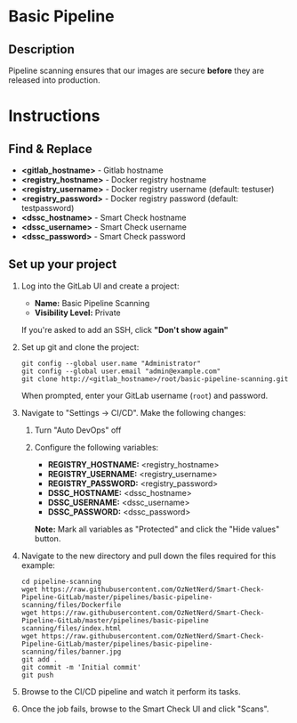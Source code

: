# Basic Pipeline
## Description

Pipeline scanning ensures that our images are secure **before** they are released into production.   

# Instructions
## Find & Replace

* **<gitlab_hostname>** - Gitlab hostname 
* **<registry_hostname>** - Docker registry hostname 
* **<registry_username>** - Docker registry username (default: testuser)
* **<registry_password>** - Docker registry password (default: testpassword) 
* **<dssc_hostname>** - Smart Check hostname
* **<dssc_username>** - Smart Check username
* **<dssc_password>** - Smart Check password

## Set up your project

1. Log into the GitLab UI and create a project:
	* **Name:** Basic Pipeline Scanning
	* **Visibility Level:** Private

	If you're asked to add an SSH, click **"Don't show again"** 
 
2. Set up git and clone the project:

	```
	git config --global user.name "Administrator"
	git config --global user.email "admin@example.com"
	git clone http://<gitlab_hostname>/root/basic-pipeline-scanning.git
	```

	When prompted, enter your GitLab username (`root`) and password.

3. 	Navigate to "Settings -> CI/CD". Make the following changes:
	1. Turn "Auto DevOps" off
	2. Configure the following variables:
		* **REGISTRY_HOSTNAME:** <registry_hostname>
		* **REGISTRY_USERNAME:** <registry_username>
		* **REGISTRY_PASSWORD:** <registry_password>
		* **DSSC_HOSTNAME:** <dssc_hostname>
		* **DSSC_USERNAME:** <dssc_username>
		* **DSSC_PASSWORD:** <dssc_password>
		
		**Note:** Mark all variables as "Protected" and click the "Hide values" button.
		

4. Navigate to the new directory and pull down the files required for this example:
	
	```
	cd pipeline-scanning
	wget https://raw.githubusercontent.com/OzNetNerd/Smart-Check-Pipeline-GitLab/master/pipelines/basic-pipeline-scanning/files/Dockerfile
	wget https://raw.githubusercontent.com/OzNetNerd/Smart-Check-Pipeline-GitLab/master/pipelines/basic-pipeline scanning/files/index.html
	wget https://raw.githubusercontent.com/OzNetNerd/Smart-Check-Pipeline-GitLab/master/pipelines/basic-pipeline-scanning/files/banner.jpg
	git add .
	git commit -m 'Initial commit'
	git push
	```

5. Browse to the CI/CD pipeline and watch it perform its tasks. 

6. Once the job fails, browse to the Smart Check UI and click "Scans". 